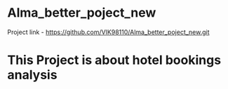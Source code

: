 # Alma_better_poject_new
Project link - https://github.com/VIK98110/Alma_better_poject_new.git
# This Project is about hotel bookings analysis #

